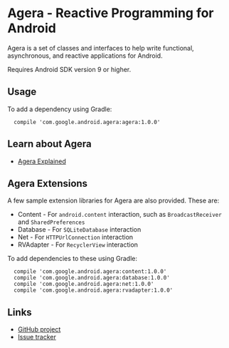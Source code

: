 Agera - Reactive Programming for Android
========================================

Agera is a set of classes and interfaces to help write functional, asynchronous, and reactive 
applications for Android.

Requires Android SDK version 9 or higher.

Usage
-----

To add a dependency using Gradle:

```
  compile 'com.google.android.agera:agera:1.0.0'
```

Learn about Agera
------------------

- [Agera Explained](https://github.com/google/agera/wiki)

Agera Extensions
----------------

A few sample extension libraries for Agera are also provided. These are:

- Content - For `android.content` interaction, such as `BroadcastReceiver` and `SharedPreferences`
- Database - For `SQLiteDatabase` interaction
- Net - For `HTTPUrlConnection` interaction
- RVAdapter - For `RecyclerView` interaction

To add dependencies to these using Gradle:

```
  compile 'com.google.android.agera:content:1.0.0'
  compile 'com.google.android.agera:database:1.0.0'
  compile 'com.google.android.agera:net:1.0.0'
  compile 'com.google.android.agera:rvadapter:1.0.0'
```

Links
-----

- [GitHub project](https://github.com/google/agera)
- [Issue tracker](https://github.com/google/agera/issues/new)
